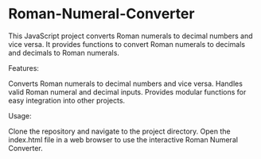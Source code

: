 # Roman-Numeral-Converter
This JavaScript project converts Roman numerals to decimal numbers and vice versa. It provides functions to convert Roman numerals to decimals and decimals to Roman numerals.

Features:

Converts Roman numerals to decimal numbers and vice versa.
Handles valid Roman numeral and decimal inputs.
Provides modular functions for easy integration into other projects.

Usage:

Clone the repository and navigate to the project directory.
Open the index.html file in a web browser to use the interactive Roman Numeral Converter.
